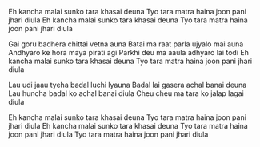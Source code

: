 Eh kancha malai sunko tara khasai deuna
Tyo tara matra haina
joon pani jhari diula
Eh kancha malai sunko tara khasai deuna
Tyo tara matra haina
joon pani jhari diula


Gai goru badhera chittai vetna auna
Batai ma raat parla ujyalo mai auna
Andhyaro ke hora maya pirati agi
Parkhi deu ma aaula adhyaro lai todi
Eh kancha malai sunko tara khasai deuna
Tyo tara matra haina
joon pani jhari diula


Lau udi jaau tyeha badal luchi lyauna
Badal lai gasera achal banai deuna
Lau huncha badal ko achal banai diula
Cheu cheu ma tara ko jalap lagai diula


Eh kancha malai sunko tara khasai deuna
Tyo tara matra haina
joon pani jhari diula
Eh kancha malai sunko tara khasai deuna
Tyo tara matra haina
joon pani jhari diula
Tyo tara matra haina
joon pani jhari diula

